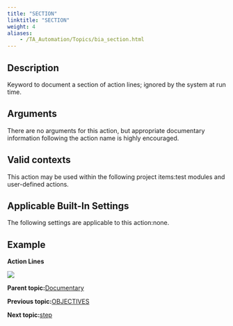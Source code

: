 ```yaml
--- 
title: "SECTION"
linktitle: "SECTION"
weight: 4
aliases: 
    - /TA_Automation/Topics/bia_section.html
---
```


## Description

Keyword to document a section of action lines; ignored by the system at run time.

## Arguments

There are no arguments for this action, but appropriate documentary information following the action name is highly encouraged.

## Valid contexts

This action may be used within the following project items:test modules and user-defined actions.

## Applicable Built-In Settings

The following settings are applicable to this action:none.

## Example

**Action Lines**

![](/images//Images/bia_section_pgm.png)

**Parent topic:**[Documentary](/TA_Automation/Topics/bia_Documentary.html)

**Previous topic:**[OBJECTIVES](/TA_Automation/Topics/bia_objectives.html)

**Next topic:**[step](/TA_Automation/Topics/bia_step.html)

